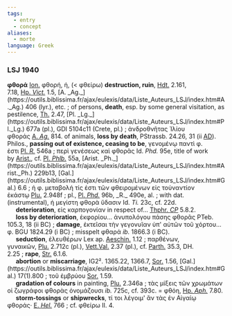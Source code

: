 ```yaml
---
tags:
  - entry
  - concept
aliases:
  - morte
language: Greek
---
```



### LSJ 1940

**φθορά** [Ion.](https://outils.biblissima.fr/ajax/eulexis/data/Liste_Auteurs_LSJ/index.htm#Ion.) φθορή, ἡ, (< φθείρω) **destruction, ruin**, [Hdt.](https://outils.biblissima.fr/ajax/eulexis/data/Liste_Auteurs_LSJ/index.htm#Hdt.) 2.161, 7.18, [Hp. _Vict._](https://outils.biblissima.fr/ajax/eulexis/data/Liste_Auteurs_LSJ/index.htm#Hp._Vict.) 1.5, [A. _Ag._](https://outils.biblissima.fr/ajax/eulexis/data/Liste_Auteurs_LSJ/index.htm#A._Ag.) 406 (lyr.), etc. ; of persons, **death**, esp. by some general visitation, as pestilence, [Th.](https://outils.biblissima.fr/ajax/eulexis/data/Liste_Auteurs_LSJ/index.htm#Th.) 2.47, [Pl. _Lg._](https://outils.biblissima.fr/ajax/eulexis/data/Liste_Auteurs_LSJ/index.htm#Pl._Lg.) 677a (pl.), GDI 5104c11 (Crete, pl.) ; ἀνδροθνῆτας Ἰλίου φθοράς [A. _Ag._](https://outils.biblissima.fr/ajax/eulexis/data/Liste_Auteurs_LSJ/index.htm#A._Ag.) 814. of animals, **loss by death**, PStrassb. 24.26, 31 (ii [AD](https://outils.biblissima.fr/ajax/eulexis/data/Liste_Auteurs_LSJ/index.htm#A._D.)). Philos., **passing out of existence, ceasing to be**, γενομένῳ παντὶ φ. ἐστι [Pl. _R._](https://outils.biblissima.fr/ajax/eulexis/data/Liste_Auteurs_LSJ/index.htm#Pl._R.) 546a ; περὶ γενέσεως καὶ φθορᾶς Id. _Phd._ 95e, title of work by [Arist.](https://outils.biblissima.fr/ajax/eulexis/data/Liste_Auteurs_LSJ/index.htm#Arist.), cf. [Pl. _Phlb._](https://outils.biblissima.fr/ajax/eulexis/data/Liste_Auteurs_LSJ/index.htm#Pl._Phlb.) 55a, [Arist. _Ph._](https://outils.biblissima.fr/ajax/eulexis/data/Liste_Auteurs_LSJ/index.htm#Arist._Ph.) 229b13, [Gal.](https://outils.biblissima.fr/ajax/eulexis/data/Liste_Auteurs_LSJ/index.htm#Gal.) 6.6 ; ἡ φ. μεταβολή τίς ἐστι τῶν φθειρομένων εἰς τοὐναντίον ἑκάστῳ [Plu.](https://outils.biblissima.fr/ajax/eulexis/data/Liste_Auteurs_LSJ/index.htm#Plu.) 2.948f ; pl., [Pl. _Phd._](https://outils.biblissima.fr/ajax/eulexis/data/Liste_Auteurs_LSJ/index.htm#Pl._Phd.) 96b, _R._ 490e, al. ; with dat. (instrumental), ἡ μεγίστη φθορὰ ὕδασιν Id. _Ti._ 23c, cf. 22d.  
     **deterioration**, εἰς καρπογονίαν in respect of… [Thphr. _CP_](https://outils.biblissima.fr/ajax/eulexis/data/Liste_Auteurs_LSJ/index.htm#Thphr._CP) 5.8.2.  
     **loss by deterioration**, ἐκφορίου… ἀνυπολόγου πάσης φθορᾶς PTeb. 105.3, 18 (ii BC) ; **damage**, ἐκτεῖσαι τὴν γεγονυῖαν ὑπ' αὐτῶν τοῦ χόρτου… φ. BGU 1824.29 (i BC) ; misspelt φθαρά _ib._ 1866.3 (i BC).  
     **seduction**, ἐλευθέρων Lex ap. [Aeschin.](https://outils.biblissima.fr/ajax/eulexis/data/Liste_Auteurs_LSJ/index.htm#Aeschin.) 1.12 ; παρθένων, γυναικῶν, [Plu.](https://outils.biblissima.fr/ajax/eulexis/data/Liste_Auteurs_LSJ/index.htm#Plu.) 2.712c (pl.), [Vett.Val.](https://outils.biblissima.fr/ajax/eulexis/data/Liste_Auteurs_LSJ/index.htm#Vett._Val.) 2.37 (pl.), cf. [Parth.](https://outils.biblissima.fr/ajax/eulexis/data/Liste_Auteurs_LSJ/index.htm#Parth.) 35.3, DH. 2.25 ; **rape**, [Str.](https://outils.biblissima.fr/ajax/eulexis/data/Liste_Auteurs_LSJ/index.htm#Str.) 6.1.6.  
     **abortion** or **miscarriage**, IG2². 1365.22, 1366.7, [Sor.](https://outils.biblissima.fr/ajax/eulexis/data/Liste_Auteurs_LSJ/index.htm#Sor.) 1.56, [Gal.](https://outils.biblissima.fr/ajax/eulexis/data/Liste_Auteurs_LSJ/index.htm#Gal.) 17(1).800 ; τοῦ ἐμβρύου [Sor.](https://outils.biblissima.fr/ajax/eulexis/data/Liste_Auteurs_LSJ/index.htm#Sor.) 1.59.  
     **gradation of colours** in painting, [Plu.](https://outils.biblissima.fr/ajax/eulexis/data/Liste_Auteurs_LSJ/index.htm#Plu.) 2.346a ; τὰς μίξεις τῶν χρωμάτων οἱ ζωγράφοι φθορὰς ὀνομάζουσι _ib._ 725c, cf. 393c. = φθόη, [Hp. _Aph._](https://outils.biblissima.fr/ajax/eulexis/data/Liste_Auteurs_LSJ/index.htm#Hp._Aph.) 7.80.  
     **storm-tossings** or **shipwrecks**, τί τοι λέγοιμ' ἂν τὰς ἐν Αἰγαίῳ φθοράς· [E. _Hel._](https://outils.biblissima.fr/ajax/eulexis/data/Liste_Auteurs_LSJ/index.htm#E._Hel.) 766 ; cf. φθείρω II. 4.